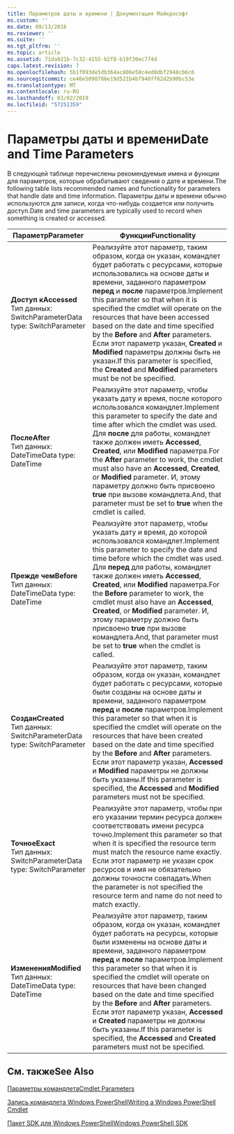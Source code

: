 ```yaml
---
title: Параметров даты и времени | Документация Майкрософт
ms.custom: ''
ms.date: 09/13/2016
ms.reviewer: ''
ms.suite: ''
ms.tgt_pltfrm: ''
ms.topic: article
ms.assetid: 71da921b-7c32-4155-b2f8-b19f30ec774d
caps.latest.revision: 7
ms.openlocfilehash: 5b1f093de5db364ac806e58c4ed8dbf2948cb6c6
ms.sourcegitcommit: ce46e5098786e19d521b4bf948ff62d2b90bc53e
ms.translationtype: MT
ms.contentlocale: ru-RU
ms.lasthandoff: 03/02/2019
ms.locfileid: "57251359"
---
```

# <a name="date-and-time-parameters"></a><span data-ttu-id="f1937-102">Параметры даты и времени</span><span class="sxs-lookup"><span data-stu-id="f1937-102">Date and Time Parameters</span></span>

<span data-ttu-id="f1937-103">В следующей таблице перечислены рекомендуемые имена и функции для параметров, которые обрабатывают сведения о дате и времени.</span><span class="sxs-lookup"><span data-stu-id="f1937-103">The following table lists recommended names and functionality for parameters that handle date and time information.</span></span> <span data-ttu-id="f1937-104">Параметры даты и времени обычно используются для записи, когда что-нибудь создается или получить доступ.</span><span class="sxs-lookup"><span data-stu-id="f1937-104">Date and time parameters are typically used to record when something is created or accessed.</span></span>

|<span data-ttu-id="f1937-105">Параметр</span><span class="sxs-lookup"><span data-stu-id="f1937-105">Parameter</span></span>|<span data-ttu-id="f1937-106">Функции</span><span class="sxs-lookup"><span data-stu-id="f1937-106">Functionality</span></span>|
|---|---|
|<span data-ttu-id="f1937-107">**Доступ к**</span><span class="sxs-lookup"><span data-stu-id="f1937-107">**Accessed**</span></span><br><span data-ttu-id="f1937-108">Тип данных: SwitchParameter</span><span class="sxs-lookup"><span data-stu-id="f1937-108">Data type: SwitchParameter</span></span>|<span data-ttu-id="f1937-109">Реализуйте этот параметр, таким образом, когда он указан, командлет будет работать с ресурсами, которые использовались на основе даты и времени, заданного параметром **перед** и **после** параметров.</span><span class="sxs-lookup"><span data-stu-id="f1937-109">Implement this parameter so that when it is specified the cmdlet will operate on the resources that have been accessed based on the date and time specified by the **Before** and **After** parameters.</span></span> <span data-ttu-id="f1937-110">Если этот параметр указан, **Created** и **Modified** параметры должны быть не указан.</span><span class="sxs-lookup"><span data-stu-id="f1937-110">If this parameter is specified, the **Created** and **Modified** parameters must be not be specified.</span></span>|
|<span data-ttu-id="f1937-111">**После**</span><span class="sxs-lookup"><span data-stu-id="f1937-111">**After**</span></span><br><span data-ttu-id="f1937-112">Тип данных: DateTime</span><span class="sxs-lookup"><span data-stu-id="f1937-112">Data type: DateTime</span></span>|<span data-ttu-id="f1937-113">Реализуйте этот параметр, чтобы указать дату и время, после которого использовался командлет.</span><span class="sxs-lookup"><span data-stu-id="f1937-113">Implement this parameter to specify the date and time after which the cmdlet was used.</span></span> <span data-ttu-id="f1937-114">Для **после** для работы, командлет также должен иметь **Accessed**, **Created**, или **Modified** параметра.</span><span class="sxs-lookup"><span data-stu-id="f1937-114">For the **After** parameter to work, the cmdlet must also have an **Accessed**, **Created**, or **Modified** parameter.</span></span> <span data-ttu-id="f1937-115">И, этому параметру должно быть присвоено **true** при вызове командлета.</span><span class="sxs-lookup"><span data-stu-id="f1937-115">And, that parameter must be set to **true** when the cmdlet is called.</span></span>|
|<span data-ttu-id="f1937-116">**Прежде чем**</span><span class="sxs-lookup"><span data-stu-id="f1937-116">**Before**</span></span><br><span data-ttu-id="f1937-117">Тип данных: DateTime</span><span class="sxs-lookup"><span data-stu-id="f1937-117">Data type: DateTime</span></span>|<span data-ttu-id="f1937-118">Реализуйте этот параметр, чтобы указать дату и время, до которой использовался командлет.</span><span class="sxs-lookup"><span data-stu-id="f1937-118">Implement this parameter to specify the date and time before which the cmdlet was used.</span></span> <span data-ttu-id="f1937-119">Для **перед** для работы, командлет также должен иметь **Accessed**, **Created**, или **Modified** параметра.</span><span class="sxs-lookup"><span data-stu-id="f1937-119">For the **Before** parameter to work, the cmdlet must also have an **Accessed**, **Created**, or **Modified** parameter.</span></span> <span data-ttu-id="f1937-120">И, этому параметру должно быть присвоено **true** при вызове командлета.</span><span class="sxs-lookup"><span data-stu-id="f1937-120">And, that parameter must be set to **true** when the cmdlet is called.</span></span>|
|<span data-ttu-id="f1937-121">**Создан**</span><span class="sxs-lookup"><span data-stu-id="f1937-121">**Created**</span></span><br><span data-ttu-id="f1937-122">Тип данных: SwitchParameter</span><span class="sxs-lookup"><span data-stu-id="f1937-122">Data type: SwitchParameter</span></span>|<span data-ttu-id="f1937-123">Реализуйте этот параметр, таким образом, когда он указан, командлет будет работать с ресурсами, которые были созданы на основе даты и времени, заданного параметром **перед** и **после** параметров.</span><span class="sxs-lookup"><span data-stu-id="f1937-123">Implement this parameter so that when it is specified the cmdlet will operate on the resources that have been created based on the date and time specified by the **Before** and **After** parameters.</span></span> <span data-ttu-id="f1937-124">Если этот параметр указан, **Accessed** и **Modified** параметры не должны быть указаны.</span><span class="sxs-lookup"><span data-stu-id="f1937-124">If this parameter is specified, the **Accessed** and **Modified** parameters must not be specified.</span></span>|
|<span data-ttu-id="f1937-125">**Точное**</span><span class="sxs-lookup"><span data-stu-id="f1937-125">**Exact**</span></span><br><span data-ttu-id="f1937-126">Тип данных: SwitchParameter</span><span class="sxs-lookup"><span data-stu-id="f1937-126">Data type: SwitchParameter</span></span>|<span data-ttu-id="f1937-127">Реализуйте этот параметр, чтобы при его указании термин ресурса должен соответствовать имени ресурса точно.</span><span class="sxs-lookup"><span data-stu-id="f1937-127">Implement this parameter so that when it is specified the resource term must match the resource name exactly.</span></span> <span data-ttu-id="f1937-128">Если этот параметр не указан срок ресурсов и имя не обязательно должны точности совпадать.</span><span class="sxs-lookup"><span data-stu-id="f1937-128">When the parameter is not specified the resource term and name do not need to match exactly.</span></span>|
|<span data-ttu-id="f1937-129">**Изменения**</span><span class="sxs-lookup"><span data-stu-id="f1937-129">**Modified**</span></span><br><span data-ttu-id="f1937-130">Тип данных: DateTime</span><span class="sxs-lookup"><span data-stu-id="f1937-130">Data type: DateTime</span></span>|<span data-ttu-id="f1937-131">Реализуйте этот параметр, таким образом, когда он указан, командлет будет работать на ресурсы, которые были изменены на основе даты и времени, заданного параметром **перед** и **после** параметров.</span><span class="sxs-lookup"><span data-stu-id="f1937-131">Implement this parameter so that when it is specified the cmdlet will operate on resources that have been changed based on the date and time specified by the **Before** and **After** parameters.</span></span> <span data-ttu-id="f1937-132">Если этот параметр указан, **Accessed** и **Created** параметры не должны быть указаны.</span><span class="sxs-lookup"><span data-stu-id="f1937-132">If this parameter is specified, the **Accessed** and **Created** parameters must not be specified.</span></span>|
## <a name="see-also"></a><span data-ttu-id="f1937-133">См. также</span><span class="sxs-lookup"><span data-stu-id="f1937-133">See Also</span></span>

[<span data-ttu-id="f1937-134">Параметры командлета</span><span class="sxs-lookup"><span data-stu-id="f1937-134">Cmdlet Parameters</span></span>](./cmdlet-parameters.md)

[<span data-ttu-id="f1937-135">Запись командлета Windows PowerShell</span><span class="sxs-lookup"><span data-stu-id="f1937-135">Writing a Windows PowerShell Cmdlet</span></span>](./writing-a-windows-powershell-cmdlet.md)

[<span data-ttu-id="f1937-136">Пакет SDK для Windows PowerShell</span><span class="sxs-lookup"><span data-stu-id="f1937-136">Windows PowerShell SDK</span></span>](../windows-powershell-reference.md)
